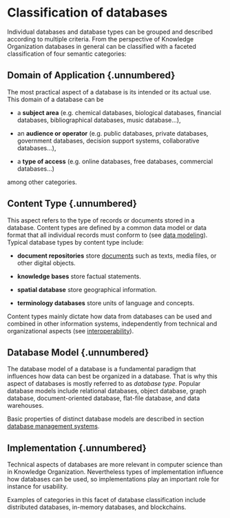# Classification of databases

Individual databases and database types can be grouped and described according
to multiple criteria.  From the perspective of Knowledge Organization databases
in general can be classified with a faceted classification of four semantic categories:


## Domain of Application {.unnumbered}

The most practical aspect of a database is its intended or its actual use.
This domain of a database can be 

  * a **subject area** (e.g. chemical databases, biological databases, 
    financial databases, bibliographical databases, music database...),

  * an **audience or operator** (e.g. public databases, private databases,
    government databases, decision support systems, collaborative databases...), 

  * a **type of access** (e.g. online databases, free databases,
    commercial databases...)

among other categories.


## Content Type {.unnumbered}

This aspect refers to the type of records or documents stored in a database.
Content types are defined by a common data model or data format that all
individual records must conform to (see [data modeling](data-modeling.md)).
Typical database types by content type include:

  * **document repositories** store
    [documents](http://www.isko.org/cyclo/document)
    such as texts, media files, or other digital objects.

  * **knowledge bases** store factual statements.

  * **spatial database** store geographical information.

  * **terminology databases** store units of language and concepts.

Content types mainly dictate how data from databases can be used and combined
in other information systems, independently from technical and organizational
aspects (see [interoperability](http://www.isko.org/cyclo/interoperability)).

  
## Database Model {.unnumbered}

The database model of a database is a fundamental paradigm that influences
how data can best be organized in a database. That is why this aspect of
databases is mostly referred to as *database type*. Popular database models
include relational databases, object database, graph database,
document-oriented database, flat-file database, and data warehouses.

Basic properties of distinct database models are described in section 
[database management systems](database-management-systems.md).


## Implementation {.unnumbered}

Technical aspects of databases are more relevant in computer science than
in Knowledge Organization. Nevertheless types of implementation influence
how databases can be used, so implementations play an important role for
instance for usability.

Examples of categories in this facet of database classification include
distributed databases, in-memory databases, and blockchains.

